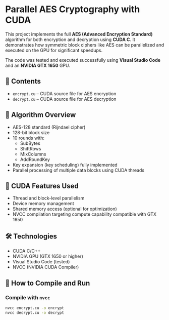 # Parallel AES Cryptography with CUDA

This project implements the full **AES (Advanced Encryption Standard)** algorithm for both encryption and decryption using **CUDA C**. It demonstrates how symmetric block ciphers like AES can be parallelized and executed on the GPU for significant speedups.

The code was tested and executed successfully using **Visual Studio Code** and an **NVIDIA GTX 1650** GPU.

## 📂 Contents

- `encrypt.cu` – CUDA source file for AES encryption
- `decrypt.cu` – CUDA source file for AES decryption

## 🔐 Algorithm Overview

- AES-128 standard (Rijndael cipher)
- 128-bit block size
- 10 rounds with:
  - SubBytes
  - ShiftRows
  - MixColumns
  - AddRoundKey
- Key expansion (key scheduling) fully implemented
- Parallel processing of multiple data blocks using CUDA threads

## 🧠 CUDA Features Used

- Thread and block-level parallelism
- Device memory management
- Shared memory access (optional for optimization)
- NVCC compilation targeting compute capability compatible with GTX 1650

## 🛠️ Technologies

- CUDA C/C++
- NVIDIA GPU (GTX 1650 or higher)
- Visual Studio Code (tested)
- NVCC (NVIDIA CUDA Compiler)

## 🚀 How to Compile and Run

### Compile with `nvcc`

```bash
nvcc encrypt.cu -o encrypt
nvcc decrypt.cu -o decrypt
